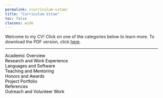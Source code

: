 ```yaml
---
permalink: /curriculum-vitae/
title: "Curriculum Vitae"
toc: false
classes: wide
---
```


Welcome to my CV! Click on one of the categories below to learn more. To download the PDF version, click [here](https://pdfhost.io/v/wx9v~XZmh_YaoMichaelCVpdf.pdf).

<hr>

<div class="fourContainer" style="width: 100%">
  <a href="/curriculum-vitae/academic-overview/index.html" style="text-decoration: none; color:black"><div class="cv-entry">Academic Overview</div></a>
  <a href="/curriculum-vitae/research-experience/index.html" style="text-decoration: none; color:black"><div class="cv-entry">Research and Work Experience</div></a>
  <a href="/curriculum-vitae/languages-software/index.html" style="text-decoration: none; color:black"><div class="cv-entry">Languages and Software</div></a>
  <a href="/curriculum-vitae/teaching-mentoring/index.html" style="text-decoration: none; color:black"><div class="cv-entry">Teaching and Mentoring</div></a>
</div>

<div class="fourContainer" style="width: 100%">
  <a href="/curriculum-vitae/honors-and-awards/index.html" style="text-decoration: none; color:black"><div class="cv-entry">Honors and Awards</div></a>
  <a href="/curriculum-vitae/projects/index.html" style="text-decoration: none; color:black"><div class="cv-entry">Project Portfolio</div></a>
  <a href="/curriculum-vitae/references/index.html" style="text-decoration: none; color:black"><div class="cv-entry">References</div></a>
  <a href="/curriculum-vitae/outreach/index.html" style="text-decoration: none; color:black"><div class="cv-entry">Outreach and Volunteer Work</div></a>
</div>